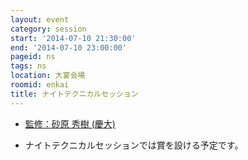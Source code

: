 ```yaml
---
layout: event
category: session
start: '2014-07-10 21:30:00'
end: '2014-07-10 23:00:00'
pageid: ns
tags: ns
location: 大宴会場
roomid: enkai
title: ナイトテクニカルセッション
---
```

<ul data-role="listview">
<li><a href="/people/4015/">監修：砂原 秀樹 (慶大)</a></li>
</ul>

- ナイトテクニカルセッションでは賞を設ける予定です。
